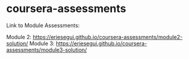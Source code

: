 # coursera-assessments
Link to Module Assessments:

Module 2: https://eriesegui.github.io/coursera-assessments/module2-solution/
Module 3: https://eriesegui.github.io/coursera-assessments/module3-solution/

